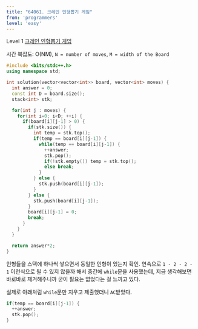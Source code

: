 ```yaml
---
title: "64061. 크레인 인형뽑기 게임"
from: 'programmers'
level: 'easy'
---
```


Level 1 [크레인 인형뽑기 게임](https://programmers.co.kr/learn/courses/30/lessons/64061)

시간 복잡도: O(NM), `N = number of moves`, `M = width of the Board`

```cpp
#include <bits/stdc++.h>
using namespace std;

int solution(vector<vector<int>> board, vector<int> moves) {
  int answer = 0;
  const int D = board.size();
  stack<int> stk;

  for(int j : moves) {
    for(int i=0; i<D; ++i) {
      if(board[i][j-1] > 0) {
        if(stk.size()) {
          int temp = stk.top();
          if(temp == board[i][j-1]) {
            while(temp == board[i][j-1]) {
              ++answer;
              stk.pop();
              if(!stk.empty()) temp = stk.top();
              else break;
            }
          } else {
            stk.push(board[i][j-1]);
          }
        } else {
          stk.push(board[i][j-1]);
        }
        board[i][j-1] = 0;
        break;
      }            
    }    
  }

  return answer*2;
}
```

인형들을 스택에 하나씩 쌓으면서 동일한 인형이 있는지 확인. 연속으로 `1 - 2 - 2 - 1` 
이런식으로 될 수 있지 않을까 해서 중간에 `while`문을 사용했는데, 지금 생각해보면 바로바로 제거해주니까 굳이 필요는 없었다는 걸 느끼고 있다.


실제로 아래처럼 `while`문만 지우고 제출했더니 `AC`받았다.

```cpp
if(temp == board[i][j-1]) {
  ++answer;
  stk.pop();
}
```